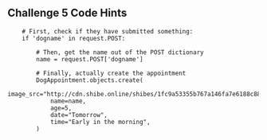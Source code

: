 Challenge 5 Code Hints
-----------------------

        # First, check if they have submitted something:
        if 'dogname' in request.POST:

            # Then, get the name out of the POST dictionary
            name = request.POST['dogname']

            # Finally, actually create the appointment
            DogAppointment.objects.create(
                image_src="http://cdn.shibe.online/shibes/1fc9a53355b767a146fa7e6188c88ee557e77659.jpg",
                name=name,
                age=5,
                date="Tomorrow",
                time="Early in the morning",
            )

